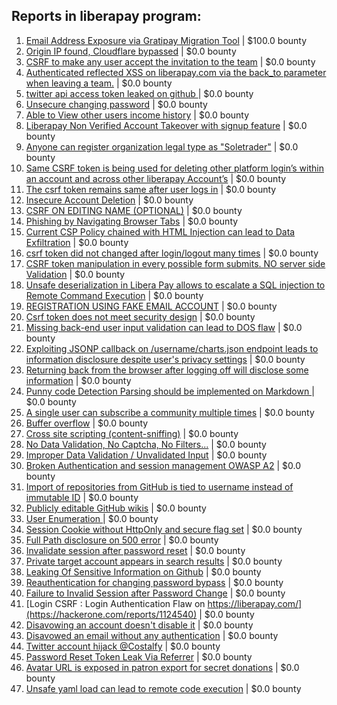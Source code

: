 ## Reports in liberapay program:
1. [Email Address Exposure via Gratipay Migration Tool](https://hackerone.com/reports/1727044) | $100.0 bounty
2. [Origin IP found, Cloudflare bypassed](https://hackerone.com/reports/360825) | $0.0 bounty
3. [CSRF to make any user accept the invitation to the team](https://hackerone.com/reports/360834) | $0.0 bounty
4. [Authenticated reflected XSS on liberapay.com via the back_to parameter when leaving a team.](https://hackerone.com/reports/360797) | $0.0 bounty
5. [twitter api access token leaked on github ](https://hackerone.com/reports/361089) | $0.0 bounty
6. [Unsecure changing password](https://hackerone.com/reports/361106) | $0.0 bounty
7. [Able to View other users income history](https://hackerone.com/reports/361133) | $0.0 bounty
8. [Liberapay Non Verified Account Takeover with signup feature](https://hackerone.com/reports/361194) | $0.0 bounty
9. [Anyone can register organization legal type as "Soletrader"](https://hackerone.com/reports/361189) | $0.0 bounty
10. [Same CSRF token is being used for deleting other platform login’s within an account and across other liberapay Account’s](https://hackerone.com/reports/361130) | $0.0 bounty
11. [The csrf token remains same after user logs in](https://hackerone.com/reports/361400) | $0.0 bounty
12. [Insecure Account Deletion](https://hackerone.com/reports/361368) | $0.0 bounty
13. [CSRF ON EDITING NAME (OPTIONAL)](https://hackerone.com/reports/361184) | $0.0 bounty
14. [Phishing by Navigating Browser Tabs](https://hackerone.com/reports/361054) | $0.0 bounty
15. [Current CSP Policy chained with HTML Injection can lead to Data Exfiltration](https://hackerone.com/reports/360864) | $0.0 bounty
16. [csrf token did not changed after login/logout many times](https://hackerone.com/reports/361131) | $0.0 bounty
17. [CSRF token manipulation in every possible form submits. NO server side Validation](https://hackerone.com/reports/361414) | $0.0 bounty
18. [Unsafe deserialization in Libera Pay allows to escalate a SQL injection to Remote Command Execution](https://hackerone.com/reports/361341) | $0.0 bounty
19. [REGISTRATION USING FAKE EMAIL ACCOUNT](https://hackerone.com/reports/361941) | $0.0 bounty
20. [Csrf token does not meet security design](https://hackerone.com/reports/362033) | $0.0 bounty
21. [Missing back-end user input validation can lead to DOS flaw](https://hackerone.com/reports/361337) | $0.0 bounty
22. [Exploiting JSONP callback on /username/charts.json endpoint leads to information disclosure despite user's privacy settings](https://hackerone.com/reports/361951) | $0.0 bounty
23. [Returning back from the browser after logging off will disclose some information](https://hackerone.com/reports/362718) | $0.0 bounty
24. [Punny code Detection Parsing should be implemented on Markdown ](https://hackerone.com/reports/363049) | $0.0 bounty
25. [A single user can subscribe a community multiple times](https://hackerone.com/reports/362601) | $0.0 bounty
26. [Buffer overflow](https://hackerone.com/reports/363658) | $0.0 bounty
27. [Cross site scripting (content-sniffing)](https://hackerone.com/reports/363845) | $0.0 bounty
28. [No Data Validation, No Captcha, No Filters...](https://hackerone.com/reports/363863) | $0.0 bounty
29. [Improper Data Validation / Unvalidated Input](https://hackerone.com/reports/363850) | $0.0 bounty
30. [Broken Authentication and session management OWASP A2](https://hackerone.com/reports/449671) | $0.0 bounty
31. [Import of repositories from GitHub is tied to username instead of immutable ID](https://hackerone.com/reports/452920) | $0.0 bounty
32. [Publicly editable GitHub wikis](https://hackerone.com/reports/460121) | $0.0 bounty
33. [User Enumeration ](https://hackerone.com/reports/474899) | $0.0 bounty
34. [Session Cookie without HttpOnly and secure flag set](https://hackerone.com/reports/498865) | $0.0 bounty
35. [Full Path disclosure on 500 error](https://hackerone.com/reports/708076) | $0.0 bounty
36. [Invalidate session after password reset](https://hackerone.com/reports/678050) | $0.0 bounty
37. [Private target account appears in search results](https://hackerone.com/reports/708696) | $0.0 bounty
38. [Leaking Of Sensitive Information on Github](https://hackerone.com/reports/837733) | $0.0 bounty
39. [Reauthentication for changing password bypass](https://hackerone.com/reports/642886) | $0.0 bounty
40. [Failure to Invalid Session after Password Change](https://hackerone.com/reports/1118402) | $0.0 bounty
41. [Login CSRF : Login Authentication Flaw on  https://liberapay.com/](https://hackerone.com/reports/1124540) | $0.0 bounty
42. [Disavowing an account doesn't disable it](https://hackerone.com/reports/1165015) | $0.0 bounty
43. [Disavowed an email without any authentication](https://hackerone.com/reports/2088808) | $0.0 bounty
44. [ Twitter account hijack @Costalfy](https://hackerone.com/reports/2125346) | $0.0 bounty
45. [Password Reset Token Leak Via Referrer](https://hackerone.com/reports/2133308) | $0.0 bounty
46. [Avatar URL is exposed in patron export for secret donations](https://hackerone.com/reports/2286764) | $0.0 bounty
47. [Unsafe yaml load can lead to remote code execution](https://hackerone.com/reports/2467232) | $0.0 bounty